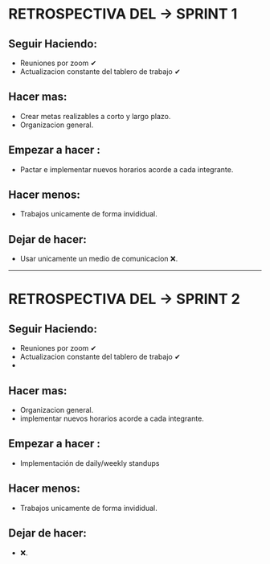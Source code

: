 # RETROSPECTIVA DEL → SPRINT 1

## Seguir Haciendo: 

* Reuniones por zoom ✔ 
* Actualizacion constante del tablero de trabajo ✔

## Hacer mas: 

* Crear metas realizables a corto y largo plazo.
* Organizacion general.

## Empezar a hacer : 

* Pactar e implementar nuevos horarios acorde a cada integrante.

## Hacer menos: 

* Trabajos unicamente de forma invididual.

## Dejar de hacer: 

* Usar unicamente un medio de comunicacion ❌.


--------------------------------------------------------------------------------------------------------------------------------------------------------------------------------
# RETROSPECTIVA DEL → SPRINT 2

## Seguir Haciendo: 

* Reuniones por zoom ✔ 
* Actualizacion constante del tablero de trabajo ✔
* 

## Hacer mas: 

* Organizacion general.
* implementar nuevos horarios acorde a cada integrante.

## Empezar a hacer : 
* Implementación de daily/weekly standups

## Hacer menos: 

* Trabajos unicamente de forma invididual.

## Dejar de hacer: 

*  ❌.

